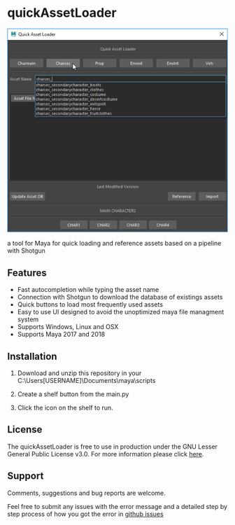 
# quickAssetLoader

<img src="./resource/quickAssetLoader.png" />

a tool for Maya for quick loading and reference assets based on a pipeline with Shotgun


## Features 

* Fast autocompletion while typing the asset name
* Connection with Shotgun to download the database of existings assets
* Quick buttons to load most frequently used assets
* Easy to use UI designed to avoid the unoptimized maya file managment system
* Supports Windows, Linux and OSX
* Supports Maya 2017 and 2018

## Installation

1. Download and unzip this repository in your C:\Users\[USERNAME]\Documents\maya\scripts

2. Create a shelf button from the main.py

3. Click the icon on the shelf to run.


## License

The quickAssetLoader is free to use in production under the GNU Lesser General Public License v3.0.
For more information please click [here](LICENSE).


## Support

Comments, suggestions and bug reports are welcome.

Feel free to submit any issues with the error message and a detailed step by step process of how you got the error in [github issues](https://github.com/Maximvm89/quickAssetLoader/issues)
